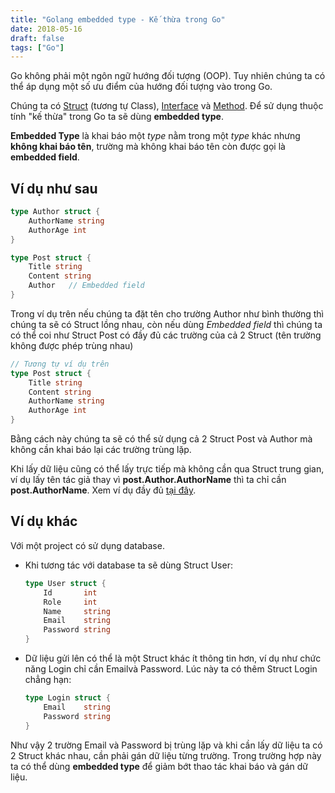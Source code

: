 ```yaml
---
title: "Golang embedded type - Kế thừa trong Go"
date: 2018-05-16
draft: false
tags: ["Go"]
---
```


Go không phải một ngôn ngữ hướng đối tượng (OOP). Tuy nhiên chúng ta có thể áp dụng một số ưu điểm của hướng đối tượng vào trong Go.

Chúng ta có [Struct](https://golang.org/ref/spec#Struct_types) (tương tự Class), [Interface](https://golang.org/ref/spec#Interface_types) và [Method](https://golang.org/ref/spec#Method_declarations). Để sử dụng thuộc tính "kế thừa" trong Go ta sẽ dùng **embedded type**.

**Embedded Type** là khai báo một *type* nằm trong một *type* khác nhưng **không khai báo tên**, trường mà không khai báo tên còn được gọi là **embedded field**. 

## Ví dụ như sau

```go
type Author struct {
    AuthorName string
    AuthorAge int
}

type Post struct {
    Title string
    Content string
    Author   // Embedded field
}
```

Trong ví dụ trên nếu chúng ta đặt tên cho trường Author như bình thường thì chúng ta sẽ có Struct lồng nhau, còn nếu dùng _Embedded field_ thì chúng ta có thể coi như Struct Post có đầy đủ các trường của cả 2 Struct (tên trường không được phép trùng nhau)

```go
// Tương tự ví dụ trên
type Post struct {
    Title string
    Content string
    AuthorName string
    AuthorAge int
}
```

Bằng cách này chúng ta sẽ có thể sử dụng cả 2 Struct Post và Author mà không cần khai báo lại các trường trùng lặp.

Khi lấy dữ liệu cũng có thể lấy trực tiếp mà không cần qua Struct trung gian, ví dụ lấy tên tác giả thay vì **post.Author.AuthorName** thì ta chỉ cần **post.AuthorName**. Xem ví dụ đầy đủ [tại đây](https://play.golang.org/p/JwZwU26WFdk).

## Ví dụ khác

Với một project có sử dụng database.

- Khi tương tác với database ta sẽ dùng Struct User:

    ```go
    type User struct {
        Id       int
        Role     int
        Name     string
        Email    string
        Password string
    }
    ```

- Dữ liệu gửi lên có thể là một Struct khác ít thông tin hơn, ví dụ như chức năng Login chỉ cần Emailvà Password. Lúc này ta có thêm Struct Login chẳng hạn:

    ```go
    type Login struct {
        Email    string
        Password string
    }
    ```

Như vậy 2 trường Email và Password bị trùng lặp và khi cần lấy dữ liệu ta có 2 Struct khác nhau, cần phải gán dữ liệu từng trường. Trong trường hợp này ta có thể dùng **embedded type** để giảm bớt thao tác khai báo và gán dữ liệu.

